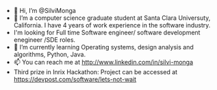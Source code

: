- 👋 Hi, I’m @SilviMonga
- 👀 I’m a computer science graduate student at Santa Clara Universuty, California. I have 4 years of work experience in the software industry.
- I'm looking for Full time Software engineer/ software development enegineer /SDE roles.
- 🌱 I’m currently learning Operating systems, design analysis and algorithms, Python, Java. 
- 📫 You can reach me at http://www.linkedin.com/in/silvi-monga
- Third prize in Inrix Hackathon: Project can be accessed at https://devpost.com/software/lets-not-wait

<!---
SilviMonga/SilviMonga is a ✨ special ✨ repository because its `README.md` (this file) appears on your GitHub profile.
You can click the Preview link to take a look at your changes.
--->
